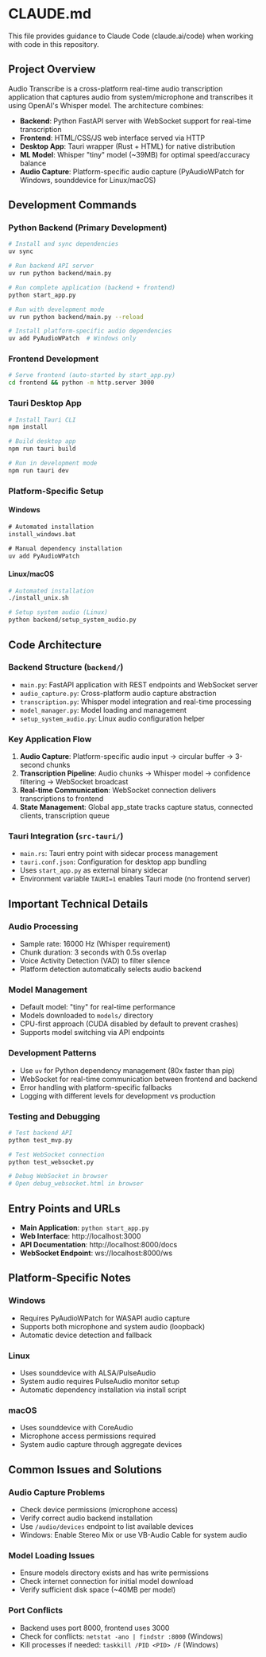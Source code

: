 # CLAUDE.md

This file provides guidance to Claude Code (claude.ai/code) when working with code in this repository.

## Project Overview

Audio Transcribe is a cross-platform real-time audio transcription application that captures audio from system/microphone and transcribes it using OpenAI's Whisper model. The architecture combines:

- **Backend**: Python FastAPI server with WebSocket support for real-time transcription
- **Frontend**: HTML/CSS/JS web interface served via HTTP
- **Desktop App**: Tauri wrapper (Rust + HTML) for native distribution
- **ML Model**: Whisper "tiny" model (~39MB) for optimal speed/accuracy balance
- **Audio Capture**: Platform-specific audio capture (PyAudioWPatch for Windows, sounddevice for Linux/macOS)

## Development Commands

### Python Backend (Primary Development)
```bash
# Install and sync dependencies
uv sync

# Run backend API server
uv run python backend/main.py

# Run complete application (backend + frontend)
python start_app.py

# Run with development mode
uv run python backend/main.py --reload

# Install platform-specific audio dependencies
uv add PyAudioWPatch  # Windows only
```

### Frontend Development
```bash
# Serve frontend (auto-started by start_app.py)
cd frontend && python -m http.server 3000
```

### Tauri Desktop App
```bash
# Install Tauri CLI
npm install

# Build desktop app
npm run tauri build

# Run in development mode  
npm run tauri dev
```

### Platform-Specific Setup

#### Windows
```cmd
# Automated installation
install_windows.bat

# Manual dependency installation
uv add PyAudioWPatch
```

#### Linux/macOS
```bash
# Automated installation
./install_unix.sh

# Setup system audio (Linux)
python backend/setup_system_audio.py
```

## Code Architecture

### Backend Structure (`backend/`)
- `main.py`: FastAPI application with REST endpoints and WebSocket server
- `audio_capture.py`: Cross-platform audio capture abstraction
- `transcription.py`: Whisper model integration and real-time processing
- `model_manager.py`: Model loading and management
- `setup_system_audio.py`: Linux audio configuration helper

### Key Application Flow
1. **Audio Capture**: Platform-specific audio input → circular buffer → 3-second chunks
2. **Transcription Pipeline**: Audio chunks → Whisper model → confidence filtering → WebSocket broadcast
3. **Real-time Communication**: WebSocket connection delivers transcriptions to frontend
4. **State Management**: Global app_state tracks capture status, connected clients, transcription queue

### Tauri Integration (`src-tauri/`)
- `main.rs`: Tauri entry point with sidecar process management
- `tauri.conf.json`: Configuration for desktop app bundling
- Uses `start_app.py` as external binary sidecar
- Environment variable `TAURI=1` enables Tauri mode (no frontend server)

## Important Technical Details

### Audio Processing
- Sample rate: 16000 Hz (Whisper requirement)
- Chunk duration: 3 seconds with 0.5s overlap
- Voice Activity Detection (VAD) to filter silence
- Platform detection automatically selects audio backend

### Model Management
- Default model: "tiny" for real-time performance
- Models downloaded to `models/` directory  
- CPU-first approach (CUDA disabled by default to prevent crashes)
- Supports model switching via API endpoints

### Development Patterns
- Use `uv` for Python dependency management (80x faster than pip)
- WebSocket for real-time communication between frontend and backend
- Error handling with platform-specific fallbacks
- Logging with different levels for development vs production

### Testing and Debugging
```bash
# Test backend API
python test_mvp.py

# Test WebSocket connection
python test_websocket.py

# Debug WebSocket in browser
# Open debug_websocket.html in browser
```

## Entry Points and URLs

- **Main Application**: `python start_app.py` 
- **Web Interface**: http://localhost:3000
- **API Documentation**: http://localhost:8000/docs
- **WebSocket Endpoint**: ws://localhost:8000/ws

## Platform-Specific Notes

### Windows
- Requires PyAudioWPatch for WASAPI audio capture
- Supports both microphone and system audio (loopback)
- Automatic device detection and fallback

### Linux
- Uses sounddevice with ALSA/PulseAudio
- System audio requires PulseAudio monitor setup
- Automatic dependency installation via install script

### macOS  
- Uses sounddevice with CoreAudio
- Microphone access permissions required
- System audio capture through aggregate devices

## Common Issues and Solutions

### Audio Capture Problems
- Check device permissions (microphone access)
- Verify correct audio backend installation
- Use `/audio/devices` endpoint to list available devices
- Windows: Enable Stereo Mix or use VB-Audio Cable for system audio

### Model Loading Issues
- Ensure models directory exists and has write permissions
- Check internet connection for initial model download
- Verify sufficient disk space (~40MB per model)

### Port Conflicts
- Backend uses port 8000, frontend uses 3000
- Check for conflicts: `netstat -ano | findstr :8000` (Windows)
- Kill processes if needed: `taskkill /PID <PID> /F` (Windows)